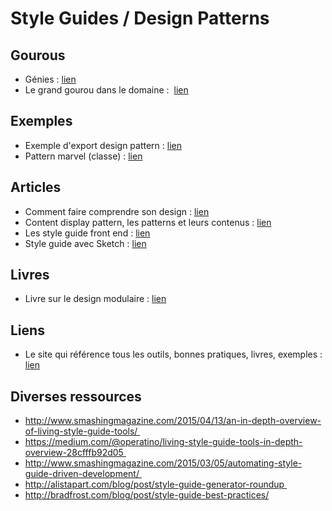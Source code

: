 # Style Guides / Design Patterns


## Gourous

- Génies : [lien](http://patternlab.io/)
- Le grand gourou dans le domaine :  [lien](http://bradfrost.com/)


## Exemples

- Exemple d'export design pattern : [lien](http://rizzo.lonelyplanet.com/styleguide/ui-components/cards)
- Pattern marvel (classe) : [lien](https://marvelapp.com/styleguide/overview/introduction)

## Articles

- Comment faire comprendre son design : [lien](https://medium.com/@frankiefreesbie/how-do-you-ensure-that-the-dev-team-understands-the-design-b7043ea01cd8?ref=webdesignernews.com#.67uzzqn4n)
- Content display pattern, les patterns et leurs contenus : [lien](http://danielmall.com/articles/content-display-patterns/)
- Les style guide front end : [lien](https://24ways.org/2011/front-end-style-guides/)
- Style guide avec Sketch : [lien](https://speckyboy.com/2016/03/21/consistency-please-style-guides-sketch/)


## Livres

- Livre sur le design modulaire : [lien](http://www.amazon.com/Modular-Web-Design-Components-Documentation-ebook/dp/B003FJ64EE/ref=mt_kindle?_encoding=UTF8&me=)


## Liens

- Le site qui référence tous les outils, bonnes pratiques, livres, exemples : [lien]( http://styleguides.io/)


## Diverses ressources
- http://www.smashingmagazine.com/2015/04/13/an-in-depth-overview-of-living-style-guide-tools/ 
- https://medium.com/@operatino/living-style-guide-tools-in-depth-overview-28cfffb92d05 
- http://www.smashingmagazine.com/2015/03/05/automating-style-guide-driven-development/ 
- http://alistapart.com/blog/post/style-guide-generator-roundup 
- http://bradfrost.com/blog/post/style-guide-best-practices/

